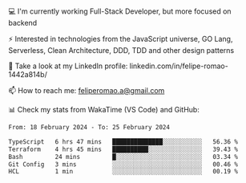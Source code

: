 💻 I'm currently working Full-Stack Developer, but more focused on backend

⚡ Interested in technologies from the JavaScript universe, GO Lang, Serverless, Clean Architecture, DDD, TDD and other design patterns

👥 Take a look at my LinkedIn profile: linkedin.com/in/felipe-romao-1442a814b/

📫 How to reach me: feliperomao.a@gmail.com

📊 Check my stats from WakaTime (VS Code) and GitHub:

<!--START_SECTION:waka-->

```txt
From: 18 February 2024 - To: 25 February 2024

TypeScript   6 hrs 47 mins   ██████████████░░░░░░░░░░░   56.36 %
Terraform    4 hrs 45 mins   ██████████░░░░░░░░░░░░░░░   39.43 %
Bash         24 mins         █░░░░░░░░░░░░░░░░░░░░░░░░   03.34 %
Git Config   3 mins          ░░░░░░░░░░░░░░░░░░░░░░░░░   00.46 %
HCL          1 min           ░░░░░░░░░░░░░░░░░░░░░░░░░   00.19 %
```

<!--END_SECTION:waka-->
